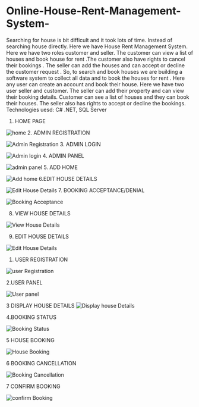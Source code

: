 # Online-House-Rent-Management-System-
Searching for house is bit difficult and it took lots of time. Instead of searching house directly.
Here we have House Rent Management System.
Here we have two roles customer and seller.
The customer can view a list of houses and book house for rent .The customer also have
rights to cancel their bookings . The seller can add the houses and can accept or decline the
customer request .
So, to search and book houses we are building a software system to collect all data and to
book the houses for rent . 
Here any user can create an account and book their house.
Here we have two user seller and customer. The seller can
add their property and can view their booking details.
Customer can see a list of houses and they can book their
houses. The seller also has rights to accept or
decline the bookings.
Technologies uesd: C# .NET, SQL Server

 1. HOME PAGE
 
 ![home](https://user-images.githubusercontent.com/60132451/119530754-f0f5f500-bda0-11eb-8fd5-1dbf92406281.png)
 2. ADMIN REGISTRATION
 
 ![Admin Registration](https://user-images.githubusercontent.com/60132451/119531875-facc2800-bda1-11eb-9baa-1e8d91dc42e0.png)
 3. ADMIN LOGIN
 
 ![Admin login](https://user-images.githubusercontent.com/60132451/119531501-9d37db80-bda1-11eb-9aea-7f4aab392655.png)
 4. ADMIN PANEL
 
![admin panel](https://user-images.githubusercontent.com/60132451/119531805-ea1bb200-bda1-11eb-9d4d-7f5a7b240007.png)
 5. ADD HOME

![Add home](https://user-images.githubusercontent.com/60132451/119531847-f43db080-bda1-11eb-83b2-51e1893fc303.png)
 6.EDIT HOUSE DETAILS
 
![Edit House Details](https://user-images.githubusercontent.com/60132451/119531969-133c4280-bda2-11eb-98fe-807dd93449ad.png)
 7. BOOKING ACCEPTANCE/DENIAL

![Booking Acceptance](https://user-images.githubusercontent.com/60132451/119532003-1d5e4100-bda2-11eb-851a-7a70954a0c14.png)

8. VIEW HOUSE DETAILS

![View House Details](https://user-images.githubusercontent.com/60132451/119533122-2c91be80-bda3-11eb-9617-99014ca22386.png)

9. EDIT HOUSE DETAILS

![Edit House Details](https://user-images.githubusercontent.com/60132451/119533164-35829000-bda3-11eb-97bc-ad4880663c2e.png)

 1. USER REGISTRATION
 
![user Registration](https://user-images.githubusercontent.com/60132451/119532709-c2791980-bda2-11eb-9784-8e8ad7fabcea.png)

2.USER PANEL

![User panel](https://user-images.githubusercontent.com/60132451/119532762-cefd7200-bda2-11eb-8470-924dd8046c06.png)

3 DISPLAY HOUSE DETAILS
![Display house Details](https://user-images.githubusercontent.com/60132451/119532819-dde42480-bda2-11eb-9a73-003a23b17fda.png)

4.BOOKING STATUS

![Booking Status](https://user-images.githubusercontent.com/60132451/119532869-e6d4f600-bda2-11eb-854a-9e79af46ec5e.png)

5 HOUSE BOOKING

![House Booking](https://user-images.githubusercontent.com/60132451/119532994-0bc96900-bda3-11eb-935f-634fc3c9b6a3.png)

6 BOOKING CANCELLATION

![Booking Cancellation](https://user-images.githubusercontent.com/60132451/119533008-0ec45980-bda3-11eb-8602-7c67b463ae36.png)

7 CONFIRM BOOKING

![confirm Booking](https://user-images.githubusercontent.com/60132451/119533052-18e65800-bda3-11eb-9fcb-ef6fe67ae69e.png)

